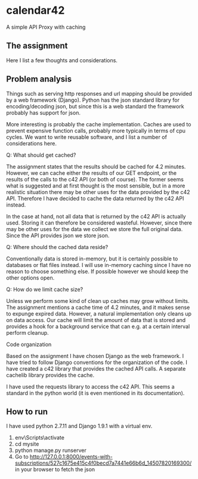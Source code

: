 # calendar42
A simple API Proxy with caching

The assignment
--------------
Here I list a few thoughts and considerations.


Problem analysis
----------------
Things such as serving http responses and url mapping
should be provided by a web framework (Django). Python
has the json standard library for encoding/decoding
json, but since this is a web standard the framework
probably has support for json.

More interesting is probably the cache implementation.
Caches are used to prevent expensive function calls,
probably more typically in terms of cpu cycles. We want
to write reusable software, and I list a number of
considerations here.


Q: What should get cached?

The assignment states that the results should be cached
for 4.2 minutes. However, we can cache either the results
of our GET endpoint, or the results of the calls to the
c42 API (or both of course). The former seems what is
suggested and at first thought is the most sensible, but
in a more realistic situation there may be other uses for
the data provided by the c42 API. Therefore I have decided
to cache the data returned by the c42 API instead.

In the case at hand, not all data that is returned by the
c42 API is actually used. Storing it can therefore be
considered wasteful. However, since there may be other
uses for the data we collect we store the full original
data. Since the API provides json we store json.


Q: Where should the cached data reside?

Conventionally data is stored in-memory, but it is
certainly possible to databases or flat files instead. I
will use in-memory caching since I have no reason to
choose something else. If possible however we should keep
the other options open.


Q: How do we limit cache size?

Unless we perform some kind of clean up caches may grow
without limits. The assignment mentions a cache time of
4.2 minutes, and it makes sense to expunge expired data.
However, a natural implementation only cleans up on
data access. Our cache will limit the amount of data that
is stored and provides a hook for a background service
that can e.g. at a certain interval perform cleanup.



Code organization

Based on the assignment I have chosen Django as the web
framework. I have tried to follow Django conventions
for the organization of the code. I have created a c42
library that provides the cached API calls. A separate 
cachelib library provides the cache.

I have used the requests library to access the c42 API.
This seems a standard in the python world (it is even
mentioned in its documentation).


How to run
----------
I have used python 2.7.11 and Django 1.9.1 with a virtual env.

1. env\Scripts\activate
2. cd mysite
3. python manage.py runserver
4. Go to http://127.0.0.1:8000/events-with-subscriptions/527c1675e415c4f0becd7a7441e66b6d_14507820169300/
   in your browser to fetch the json
